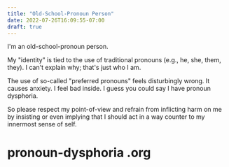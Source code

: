 ```yaml
---
title: "Old-School-Pronoun Person"
date: 2022-07-26T16:09:55-07:00
draft: true
---
```


I'm an old-school-pronoun person.

My "identity" is tied to the use of traditional pronouns (e.g., he,
she, them, they). I can't explain why; that's just who I am.

The use of so-called "preferred pronouns" feels disturbingly wrong.
It causes anxiety. I feel bad inside. I guess you could say I have
pronoun dysphoria.

So please respect my point-of-view and refrain from inflicting harm
on me by insisting or even implying that I should act in a way
counter to my innermost sense of self.






# pronoun-dysphoria .org

